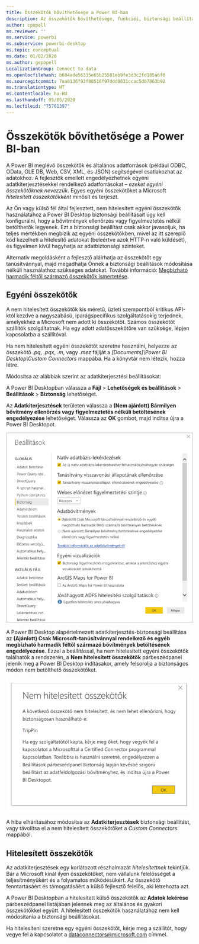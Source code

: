 ```yaml
---
title: Összekötők bővíthetősége a Power BI-ban
description: Az összekötők bővíthetősége, funkciói, biztonsági beállításai és a hitelesített összekötők
author: cpopell
ms.reviewer: ''
ms.service: powerbi
ms.subservice: powerbi-desktop
ms.topic: conceptual
ms.date: 01/02/2020
ms.author: gepopell
LocalizationGroup: Connect to data
ms.openlocfilehash: b604ade56335e65b25501eb9fe3d3c2fd185a6f0
ms.sourcegitcommit: 7aa0136f93f88516f97ddd8031ccac5d07863b92
ms.translationtype: HT
ms.contentlocale: hu-HU
ms.lasthandoff: 05/05/2020
ms.locfileid: "75761397"
---
```

# <a name="connector-extensibility-in-power-bi"></a>Összekötők bővíthetősége a Power BI-ban

A Power BI meglévő összekötők és általános adatforrások (például ODBC, OData, OLE DB, Web, CSV, XML, és JSON) segítségével csatlakozhat az adatokhoz. A fejlesztők emellett engedélyezhetnek egyéni adatkiterjesztésekkel rendelkező adatforrásokat – *ezeket egyéni összekötőknek nevezzük*. Egyes egyéni összekötőket a Microsoft *hitelesített összekötőkként* minősít és terjeszt.

Az Ön vagy külső fél által fejlesztett, nem hitelesített egyéni összekötők használatához a Power BI Desktop biztonsági beállításait úgy kell konfigurálni, hogy a bővítmények ellenőrzés vagy figyelmeztetés nélkül betölthetők legyenek. Ezt a biztonsági beállítást csak akkor javasoljuk, ha teljes mértékben megbízik az egyéni összekötőkben, mivel az itt szereplő kód kezelheti a hitelesítő adatokat (beleértve azok HTTP-n való küldését), és figyelmen kívül hagyhatja az adatbiztonsági szinteket.

Alternatív megoldásként a fejlesztő aláírhatja az összekötőt egy tanúsítvánnyal, majd megadhatja Önnek a biztonsági beállítások módosítása nélküli használathoz szükséges adatokat. További információ: [Megbízható harmadik féltől származó összekötők ismertetése](desktop-trusted-third-party-connectors.md).

## <a name="custom-connectors"></a>Egyéni összekötők

A nem hitelesített összekötők kis méretű, üzleti szempontból kritikus API-któl kezdve a nagyszabású, iparágspecifikus szolgáltatásokig terjednek, amelyekhez a Microsoft nem adott ki összekötőt. Számos összekötőt szállítók szolgáltatnak. Ha egy adott adatösszekötőre van szüksége, lépjen kapcsolatba a szállítóval. 

Ha nem hitelesített egyéni összekötőt szeretne használni, helyezze az összekötő *.pq*, *.pqx*, *.m*, vagy *.mez* fájlját a *\[Documents]\\Power BI Desktop\\Custom Connectors* mappába. Ha a könyvtár nem létezik, hozza létre.

Módosítsa az alábbiak szerint az adatkiterjesztési beállításokat:

A Power BI Desktopban válassza a **Fájl** > **Lehetőségek és beállítások** > **Beállítások** > **Biztonság** lehetőséget.

Az **Adatkiterjesztések** területen válassza a **(Nem ajánlott) Bármilyen bővítmény ellenőrzés vagy figyelmeztetés nélküli betöltésének engedélyezése** lehetőséget. Válassza az **OK** gombot, majd indítsa újra a Power BI Desktopot. 

![Nem minősített egyéni összekötők engedélyezése az adatkiterjesztés biztonsági beállításaiban](media/desktop-connector-extensibility/data-extension-security-1.png)

A Power BI Desktop alapértelmezett adatkiterjesztés-biztonsági beállítása az **(Ajánlott) Csak Microsoft-tanúsítvánnyal rendelkező és egyéb megbízható harmadik féltől származó bővítmények betöltésének engedélyezése**. Ezzel a beállítással, ha nem hitelesített egyéni összekötők találhatók a rendszerén, a **Nem hitelesített összekötők** párbeszédpanel jelenik meg a Power BI Desktop indításakor, amely felsorolja a biztonságos módon nem betölthető összekötőket.

![Nem hitelesített összekötők párbeszédpanel](media/desktop-connector-extensibility/data-extension-security-2.png)

A hiba elhárításához módosítsa az **Adatkiterjesztések** biztonsági beállítást, vagy távolítsa el a nem hitelesített összekötőket a *Custom Connectors* mappából.

## <a name="certified-connectors"></a>Hitelesített összekötők

Az adatkiterjesztések egy korlátozott részhalmazát *hitelesítettnek* tekintjük. Bár a Microsoft kínál ilyen összekötőket, nem vállalunk felelősséget a teljesítményükért és a folyamatos működésükért. Az összekötő fenntartásáért és támogatásáért a külső fejlesztő felelős, aki létrehozta azt. 

A Power BI Desktopban a hitelesített külső összekötők az **Adatok lekérése** párbeszédpanel listájában jelennek meg az általános és gyakori összekötőkkel együtt. A hitelesített összekötők használatához nem kell módosítania a biztonsági beállításokat.

Ha hitelesíteni szeretne egy egyéni összekötőt, kérje meg a szállítót, hogy vegye fel a kapcsolatot a dataconnectors@microsoft.com címmel.
